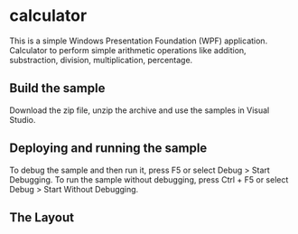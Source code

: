 # calculator
This is a simple Windows Presentation Foundation (WPF) application. Calculator to perform simple arithmetic operations like addition, substraction, division, multiplication, percentage.

## Build the sample
Download the zip file, unzip the archive and use the samples in Visual Studio.

## Deploying and running the sample
To debug the sample and then run it, press F5 or select Debug > Start Debugging. To run the sample without debugging, press Ctrl + F5 or select Debug > Start Without Debugging.

## The Layout
